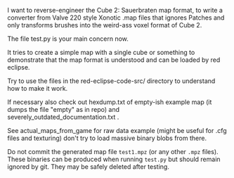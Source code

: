 I want to reverse-engineer the Cube 2: Sauerbraten map format, to write a converter from Valve 220 style Xonotic .map files that ignores Patches and only transforms brushes into the weird-ass voxel format of Cube 2. 

The file test.py is your main concern now. 

It tries to create a simple map with a single cube or something to demonstrate that the map format is understood and can be loaded by red eclipse.

Try to use the files in the red-eclipse-code-src/ directory to understand how to make it work.

If necessary also check out hexdump.txt of empty-ish example map (it dumps the file "empty" as in repo) and severely_outdated_documentation.txt .

See actual_maps_from_game for raw data example (might be useful for .cfg files and texturing) don't try to load massive binary blobs from there.

Do not commit the generated map file `test1.mpz` (or any other `.mpz` files).
These binaries can be produced when running `test.py` but should remain
ignored by git. They may be safely deleted after testing.
